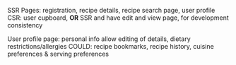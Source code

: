 SSR Pages: registration, recipe details, recipe search page, user profile
CSR: user cupboard, **OR** SSR and have edit and view page, for development consistency

User profile page: personal info allow editing of details, dietary restrictions/allergies COULD: recipe bookmarks, recipe history, cuisine preferences & serving preferences


